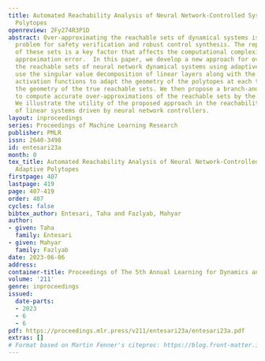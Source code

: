```yaml
---
title: Automated Reachability Analysis of Neural Network-Controlled Systems via Adaptive
  Polytopes
openreview: 2Fy274R3P1D
abstract: Over-approximating the reachable sets of dynamical systems is a fundamental
  problem for safety verification and robust control synthesis. The representation
  of these sets is a key factor that affects the computational complexity and the
  approximation error.  In this paper, we develop a new approach for over-approximating
  the reachable sets of neural network dynamical systems using adaptive template polytopes.  We
  use the singular value decomposition of linear layers along with the shape of the
  activation functions to adapt the geometry of the polytopes at each time step to
  the geometry of the true reachable sets. We then propose a branch-and-bound method
  to compute accurate over-approximations of the reachable sets by the inferred templates.
  We illustrate the utility of the proposed approach in the reachability analysis
  of linear systems driven by neural network controllers.
layout: inproceedings
series: Proceedings of Machine Learning Research
publisher: PMLR
issn: 2640-3498
id: entesari23a
month: 0
tex_title: Automated Reachability Analysis of Neural Network-Controlled Systems via
  Adaptive Polytopes
firstpage: 407
lastpage: 419
page: 407-419
order: 407
cycles: false
bibtex_author: Entesari, Taha and Fazlyab, Mahyar
author:
- given: Taha
  family: Entesari
- given: Mahyar
  family: Fazlyab
date: 2023-06-06
address:
container-title: Proceedings of The 5th Annual Learning for Dynamics and Control Conference
volume: '211'
genre: inproceedings
issued:
  date-parts:
  - 2023
  - 6
  - 6
pdf: https://proceedings.mlr.press/v211/entesari23a/entesari23a.pdf
extras: []
# Format based on Martin Fenner's citeproc: https://blog.front-matter.io/posts/citeproc-yaml-for-bibliographies/
---
```

